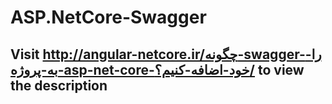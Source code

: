 # ASP.NetCore-Swagger
## Visit http://angular-netcore.ir/چگونه-swagger-را-به-پروژه-asp-net-core-خود-اضافه-کنیم؟/ to view the description
